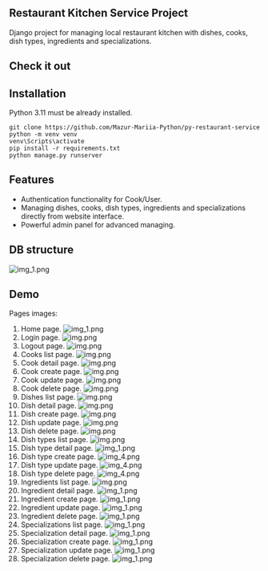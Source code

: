 ## Restaurant Kitchen Service Project
Django project for managing local restaurant kitchen with dishes, cooks, dish types,
ingredients and specializations.


## Check it out




## Installation

Python 3.11 must be already installed.

```shell
git clone https://github.com/Mazur-Mariia-Python/py-restaurant-service
python -m venv venv
venv\Scripts\activate
pip install -r requirements.txt
python manage.py runserver
``` 

## Features

* Authentication functionality for Cook/User.
* Managing dishes, cooks, dish types, ingredients and specializations directly
from website interface.
* Powerful admin panel for advanced managing.

## DB structure

   ![img_1.png](db_structure.png)


## Demo

Pages images:

1. Home page.
   ![img_1.png](home_page.png)
2. Login page.
   ![img.png](login_page.png)
3. Logout page.
   ![img.png](logout_page.png)
4. Cooks list page.
   ![img.png](cooks_list_page.png)
5. Cook detail page.
   ![img.png](cook_detail_page.png)
6. Cook create page.
   ![img.png](cook_create_page.png)
7. Cook update page.
   ![img.png](cook_update_page.png)
8. Cook delete page.
   ![img.png](cook_delete_page.png)
9. Dishes list page.
   ![img.png](dishes_list_page.png)
10. Dish detail page.
   ![img.png](dish_detail_page.png)
11. Dish create page.
   ![img.png](dish_create_page.png)
12. Dish update page.
   ![img.png](dish_update_page.png)
13. Dish delete page.
   ![img.png](dish_delete_page.png)
14. Dish types list page.
   ![img.png](dish_types_list_page.png)
15. Dish type detail page.
   ![img_1.png](dish_type_detail_page.png)
16. Dish type create page.
   ![img_4.png](dish_type_create_page.png)
17. Dish type update page.
  ![img_4.png](dish_type_update_page.png)
18. Dish type delete page.
   ![img_4.png](dish_type_delete_page.png)
19. Ingredients list page.
   ![img.png](ingredients_list_page.png)
20. Ingredient detail page.
   ![img_1.png](ingredient_detail_page.png)
21. Ingredient create page.
   ![img_1.png](ingredient_create_page.png)
22. Ingredient update page.
  ![img_1.png](ingredient_update_page.png)
23. Ingredient delete page.
   ![img_1.png](ingredient_delete_page.png)
24. Specializations list page.
   ![img_1.png](specializations_list_page.png)
25. Specialization detail page.
   ![img_1.png](specialization_detail_page.png)
26. Specialization create page.
   ![img_1.png](specialization_create_page.png)
27. Specialization update page.
  ![img_1.png](specialization_update_page.png)
28. Specialization delete page.
   ![img_1.png](specialization_delete_page.png)